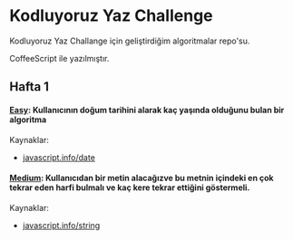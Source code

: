 # Kodluyoruz Yaz Challenge

Kodluyoruz Yaz Challange için geliştirdiğim algoritmalar repo'su.

CoffeeScript ile yazılmıştır.

## Hafta 1

#### [Easy](/hafta-1/src/easy.coffee): Kullanıcının doğum tarihini alarak kaç yaşında olduğunu bulan bir algoritma

Kaynaklar:
- [javascript.info/date](https://javascript.info/date)

#### [Medium](/hafta-1/src/medium.coffee): Kullanıcıdan bir metin alacağızve  bu metnin içindeki en çok tekrar eden harfi bulmalı ve kaç kere tekrar ettiğini göstermeli.
Kaynaklar:
- [javascript.info/string](https://javascript.info/string)